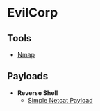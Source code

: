 # EvilCorp

## Tools
  
- [Nmap](cheatsheets/tools/nmap.md)
 
## Payloads
  
- **Reverse Shell**
  * [Simple Netcat Payload](cheatsheets/payloads/reverse_shell/simple_netcat.md)


